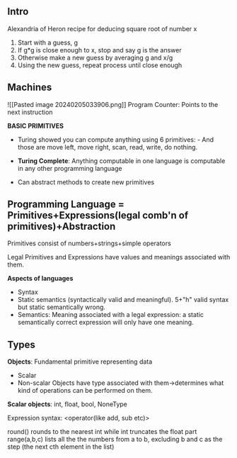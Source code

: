 ## Intro

Alexandria of Heron recipe for deducing square root of number x 

1) Start with a guess, g
2) If g*g is close enough to x, stop and say g is the
answer
3) Otherwise make a new guess by averaging g and x/g
4) Using the new guess, repeat process until close enough

## Machines

![[Pasted image 20240205033906.png]]
Program Counter:  Points to the next instruction


**BASIC PRIMITIVES**

- Turing showed you can compute anything using 6 primitives: - And those are move left, move right, scan, read, write, do nothing.

- **Turing Complete**: Anything computable in one language is computable in any other programming language

- Can abstract methods to create new primitives


## Programming Language = Primitives+Expressions(legal comb'n of primitives)+Abstraction

Primitives consist of numbers+strings+simple operators

Legal Primitives and Expressions have values and meanings associated with them.

**Aspects of languages**

- Syntax
- Static semantics (syntactically valid and meaningful). 5+"h" valid syntax but static semantically wrong.
- Semantics: Meaning associated with a legal expression: a static semantically correct expression will only have one meaning.


## Types

**Objects**: Fundamental primitive representing data
- Scalar
- Non-scalar
Objects have type associated with them->determines what kind of operations can be performed on them.

**Scalar objects**: int, float, bool, NoneType

Expression syntax:
<object><operator(like add, sub etc)><object>

round() rounds to the nearest int while int truncates the float part
range(a,b,c) lists all the the numbers from a to b, excluding b and c as the step (the next cth element in the list) 